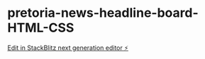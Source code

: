 # pretoria-news-headline-board-HTML-CSS

[Edit in StackBlitz next generation editor ⚡️](https://stackblitz.com/~/github.com/240353164-V-mntu/pretoria-news-headline-board-HTML-CSS)